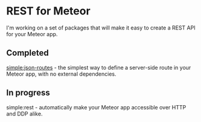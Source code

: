 # REST for Meteor

I'm working on a set of packages that will make it easy to create a REST API for your Meteor app.

## Completed

[simple:json-routes](https://github.com/stubailo/meteor-rest/tree/master/packages/json-routes) - the simplest way to define a server-side route in your Meteor app, with no external dependencies.

## In progress

simple:rest - automatically make your Meteor app accessible over HTTP and DDP alike.
